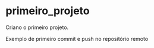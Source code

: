 # primeiro_projeto
Criano o primeiro projeto.


Exemplo de primeiro commit e push no repositório remoto
